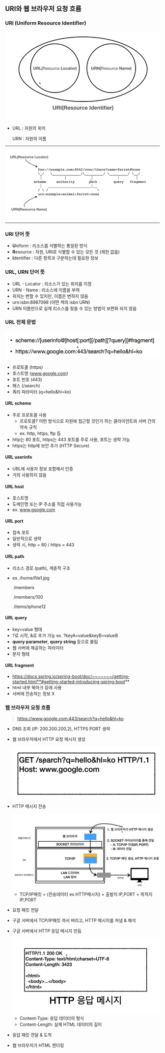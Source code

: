 ## URI와 웹 브라우저 요청 흐름

### **URI (Uniform Resource Identifier)**

 <img src="./images/스크린샷 2021-04-12 오후 10.42.16.png">

- URL : 자원의 위치

  URN : 자원의 이름

------

<img src="./images/스크린샷 2021-04-12 오후 10.43.17.png">

------



### URI 단어 뜻

- **U**niform : 리소스를 식별하는 통일된 방식
- **R**esource : 자원, URI로 식별할 수 있는 모든 것 (제한 없음)
- **I**dentifier : 다른 항목과 구분하는데 필요한 정보



### URL, URN 단어 뜻

- URL - Locator : 리소스가 있는 위치를 지정
- URN - Name : 리소스에 이름을 부여
- 위치는 변할 수 있지만, 이름은 변하지 않음
- urn:isbn:8987098 (어떤 책의 isbn URN)
- URN 이름만으로 실제 리소스를 찾을 수 있는 방법이 보편화 되지 않음



### URL 전체 문법

<img src="./images/스크린샷 2021-04-12 오후 10.51.36.png">

- 프로토콜 (https)
- 호스트명 (www.google.com)
- 포트 번호 (443)
- 패스 (/search)
- 쿼리 파라미터 (q=hello&hl=ko)



#### URL scheme

- 주로 프로토콜 사용
  - 프로토콜? 어떤 방식으로 자원에 접근할 것인가 하는 클라이언트와 서버 간의 약속 규칙
  - ex. http, https, ftp 등
- http는 80 포트, https는 443 포트를 주로 사용, 포트는 생략 가능
- https는 http에 보안 추가 (HTTP Secure)



#### URL userinfo

- URL에 사용자 정보 포함해서 인증
- 거의 사용하지 않음



#### URL host

- 호스트명
- 도메인명 또는 IP 주소를 직접 사용가능
- ex. www.google.com



#### URL port

- 접속 포트
- 일반적으로 생략
- 생략 시, http = 80 / https = 443



#### URL path

- 리소스 경로 (path), 계층적 구조

- ex. /home/file1.jpg

  ​	 /members

  ​     /members/100

  ​	 /items/iphone12



#### URL query

- key=value 형태
- ?로 시작, &로 추가 가능 ex. ?keyA=value&keyB=valueB
- **query parameter**, **query string** 등으로 불림
- 웹 서버에 제공하는 파라미터
- 문자 형태



#### URL fragment

- https://docs.spring.io/spring-boot/doc/~~~~~~~/getting-started.html**#getting-started-introducing-spring-boot**
- html 내부 북마크 등에 사용
- 서버에 전송하는 정보 X





### **웹 브라우저 요청 흐름**

> https://www.google.com:443/search?q=hello&hl=ko

- DNS 조회 (IP: 200.200.200,2), HTTPS PORT 생략

- 웹 브라우저에서 HTTP 요청 메시지 생성

  <img src="./images/스크린샷 2021-04-12 오후 11.15.08.png">

- HTTP 메시지 전송

  <img src="./images/스크린샷 2021-04-12 오후 11.16.08.png">

  - TCP/IP패킷 = (전송데이터 ex.HTTP메시지) + 출발지 IP,PORT + 목적지 IP,PORT

- 요청 패킷 전달

- 구글 서버에서 TCP/IP패킷 까서 버리고, HTTP 메시지를 꺼냄 & 해석

- 구글 서버에서 HTTP 응답 메시지 만듬

  <img src="./images/스크린샷 2021-04-12 오후 11.19.22.png">

  - Content-Type: 응답 데이터의 형식
  - Content-Length: 실제 HTML 데이터의 길이

- 응답 패킷 전달 & 도착

- 웹 브라우저가 HTML 렌더링 

